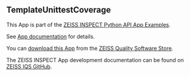 ## TemplateUnittestCoverage

This App is part of the [ZEISS INSPECT Python API App Examples](https://github.com/ZEISS/zeiss-inspect-app-examples/tree/main/AppExamples).

See [App documentation](Documentation.md) for details.

You can [download this App](https://software-store.zeiss.com/products/apps/TemplateUnittestCoverage) from the [ZEISS Quality Software Store](https://software-store.zeiss.com).

The ZEISS INSPECT App development documentation can be found on [ZEISS IQS GitHub](https://zeiss.github.io/zeiss-inspect-app-api/2025/index.html).